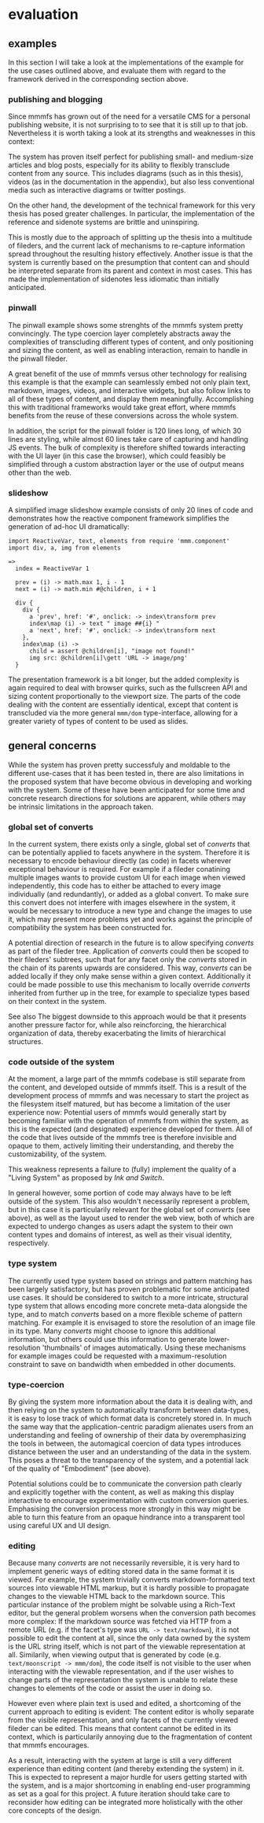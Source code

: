evaluation
==========

## examples
In this section I will take a look at the implementations of the example for the use cases outlined above,
and evaluate them with regard to the framework derived in the corresponding section above.

### publishing and blogging
Since mmmfs has grown out of the need for a versatile CMS for a personal publishing website, it is not surprising to
to see that it is still up to that job. Nevertheless it is worth taking a look at its strengths and weaknesses in this
context:

The system has proven itself perfect for publishing small- and medium-size articles and blog posts, especially for its
ability to flexibly transclude content from any source. This includes diagrams (such as in this thesis),
videos (as in the documentation in the appendix), but also less conventional media such as
interactive diagrams<mmm-embed path="../references/aspect-ratios" wrap="sidenote"></mmm-embed> or twitter postings.

On the other hand, the development of the technical framework for this very thesis has posed greater challenges.
In particular, the implementation of the reference and sidenote systems are brittle and uninspiring.

This is mostly due to the approach of splitting up the thesis into a multitude of fileders, and the current lack of
mechanisms to re-capture information spread throughout the resulting history effectively.
Another issue is that the system is currently based on the presumption that content can and should be interpreted
separate from its parent and context in most cases. This has made the implementation of sidenotes less idiomatic
than initially anticipated.

### pinwall
The pinwall example shows some strenghts of the mmmfs system pretty convincingly.
The type coercion layer completely abstracts away the complexities of transcluding different types of content,
and only positioning and sizing the content, as well as enabling interaction, remain to handle in the pinwall fileder.

A great benefit of the use of mmmfs versus other technology for realising this example is that the example can
seamlessly embed not only plain text, markdown, images, videos, and interactive widgets, but also follow links to all
of these types of content, and display them meaningfully. Accomplishing this with traditional frameworks would take
great effort, where mmmfs benefits from the reuse of these conversions across the whole system.

In addition, the script for the pinwall folder is 120 lines long, of which 30 lines are styling, while almost 60 lines
take care of capturing and handling JS events. The bulk of complexity is therefore shifted towards interacting with the
UI layer (in this case the browser), which could feasibly be simplified through a custom abstraction layer or the use of
output means other than the web.

### slideshow
A simplified image slideshow example consists of only 20 lines of code and demonstrates how the reactive component
framework simplifies the generation of ad-hoc UI dramatically:

```moon
import ReactiveVar, text, elements from require 'mmm.component'
import div, a, img from elements

=>
  index = ReactiveVar 1

  prev = (i) -> math.max 1, i - 1
  next = (i) -> math.min #@children, i + 1

  div {
    div {
      a 'prev', href: '#', onclick: -> index\transform prev
      index\map (i) -> text " image ##{i} "
      a 'next', href: '#', onclick: -> index\transform next
    },
    index\map (i) ->
      child = assert @children[i], "image not found!"
      img src: @children[i]\gett 'URL -> image/png'
  }
```

The presentation framework is a bit longer, but the added complexity is again required to deal with browser quirks,
such as the fullscreen API and sizing content proportionally to the viewport size.
The parts of the code dealing with the content are essentially identical, except that content is transcluded via the
more general `mmm/dom` type-interface, allowing for a greater variety of types of content to be used as slides.

## general concerns
While the system has proven pretty successfuly and moldable to the different use-cases that it has been tested in,
there are also limitations in the proposed system that have become obvious in developing and working with the system.
Some of these have been anticipated for some time and concrete research directions for solutions are apparent,
while others may be intrinsic limitations in the approach taken.

### global set of converts
In the current system, there exists only a single, global set of *converts* that can be potentially applied
to facets anywhere in the system.
Therefore it is necessary to encode behaviour directly (as code) in facets wherever exceptional behaviour is required.
For example if a fileder conatining multiple images wants to provide custom UI for each image when viewed independently,
this code has to either be attached to every image individually (and redundantly), or added as a global convert.
To make sure this convert does not interfere with images elsewhere in the system, it would be necessary to introduce
a new type and change the images to use it, which may present more problems yet and works against the principle of
compatibility the system has been constructed for.

A potential direction of research in the future is to allow specifying *converts* as part of the fileder tree.
Application of *converts* could then be scoped to their fileders' subtrees, such that for any facet only the *converts*
stored in the chain of its parents upwards are considered.
This way, *converts* can be added locally if they only make sense within a given context.
Additionally it could be made possible to use this mechanism to locally override *converts* inherited from
further up in the tree, for example to specialize types based on their context in the system.

<mmm-embed wrap="marginnote" path="../references/alternatives-to-trees">See also </mmm-embed>
The biggest downside to this approach would be that it  presents another pressure factor for, while also reincforcing,
the hierarchical organization of data, thereby exacerbating the limits of hierarchical structures.

### code outside of the system
At the moment, a large part of the mmmfs codebase is still separate from the content, and developed outside of mmmfs
itself. This is a result of the development process of mmmfs and was necessary to start the project as the filesystem
itself matured, but has become a limitation of the user experience now: Potential users of mmmfs would generally start
by becoming familiar with the operation of mmmfs from within the system, as this is the expected (and designated)
experience developed for them. All of the code that lives outside of the mmmfs tree is therefore invisible and opaque
to them, actively limiting their understanding, and thereby the customizability, of the system.

This weakness represents a failure to (fully) implement the quality of a "Living System" as proposed by
*Ink and Switch*<mmm-embed path="../references/inkandswitch" wrap="sidenote"></mmm-embed>.

In general however, some portion of code may always have to be left outside of the system.
This also wouldn't necessarily represent a problem, but in this case it is particularily relevant
for the global set of *converts* (see above), as well as the layout used to render the web view, 
both of which are expected to undergo changes as users adapt the system to their own content types and
domains of interest, as well as their visual identity, respectively.

### type system
The currently used type system based on strings and pattern matching has been largely satisfactory,
but has proven problematic for some anticipated use cases.
It should be considered to switch to a more intricate,
structural type system that allows encoding more concrete meta-data alongside the type,
and to match *converts* based on a more flexible scheme of pattern matching.
For example it is envisaged to store the resolution of an image file in its type.
Many *converts* might choose to ignore this additional information,
but others could use this information to generate lower-resolution 'thumbnails' of images automatically.
Using these mechanisms for example images could be requested with a maximum-resolution constraint to save on bandwidth
when embedded in other documents.

### type-coercion
By giving the system more information about the data it is dealing with,
and then relying on the system to automatically transform between data-types,
it is easy to lose track of which format data is concretely stored in.
In much the same way that the application-centric paradigm alienates users from an understanding
and feeling of ownership of their data by overemphasizing the tools in between,
the automagical coercion of data types introduces distance between the user and
an understanding of the data in the system.
This poses a threat to the transparency of the system, and a potential lack of the quality of "Embodiment" (see above).

Potential solutions could be to communicate the conversion path clearly and explicitly together with the content,
as well as making this display interactive to encourage experimentation with custom conversion queries.
Emphasising the conversion process more strongly in this way might be able to turn this feature from an opaque
hindrance into a transparent tool using careful UX and UI design.

### editing
Because many *converts* are not necessarily reversible,
it is very hard to implement generic ways of editing stored data in the same format it is viewed.
For example, the system trivially converts markdown-formatted text sources into viewable HTML markup,
but it is hardly possible to propagate changes to the viewable HTML back to the markdown source.
This particular instance of the problem might be solvable using a Rich-Text editor, but the general problem
worsens when the conversion path becomes more complex:
If the markdown source was fetched via HTTP from a remote URL (e.g. if the facet's type was `URL -> text/markdown`),
it is not possible to edit the content at all, since the only data owned by the system is the URL string itself,
which is not part of the viewable representation at all.
Similarily, when viewing output that is generated by code (e.g. `text/moonscript -> mmm/dom`),
the code itself is not visible to the user when interacting with the viewable representation,
and if the user wishes to change parts of the representation the system is unable to relate these changes to elements
of the code or assist the user in doing so.

However even where plain text is used and edited, a shortcoming of the current approach to editing is evident:
The content editor is wholly separate from the visible representation, and only facets of the currently viewed
fileder can be edited. This means that content cannot be edited in its context, which is particularily annoying
due to the fragmentation of content that mmmfs encourages. 

As a result, interacting with the system at large is still a very different experience than  editing content (and
thereby extending the system) in it. This is expected to represent a major hurdle for users getting started with the
system, and is a major shortcoming in enabling end-user programming as set as a goal for
this project. A future iteration should take care to reconsider how editing can be integrated more holistically
with the other core concepts of the design.
